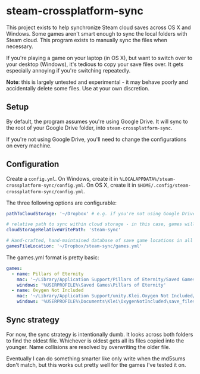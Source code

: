 # steam-crossplatform-sync

This project exists to help synchronize Steam cloud saves across OS X and
Windows. Some games aren't smart enough to sync the local folders with Steam
cloud. This program exists to manually sync the files when necessary.

If you're playing a game on your laptop (in OS X), but want to switch over to
your desktop (Windows), it's tedious to copy your save files over. It gets
especially annoying if you're switching repeatedly.

**Note**: this is largely untested and experimental - it may behave poorly
and accidentally delete some files. Use at your own discretion.

## Setup

By default, the program assumes you're using Google Drive. It will sync to the
root of your Google Drive folder, into `steam-crossplatform-sync`.

If you're not using Google Drive, you'll need to change the configurations on
every machine.

## Configuration

Create a `config.yml`. On Windows, create it in
`%LOCALAPPDATA%/steam-crossplatform-sync/config.yml`. On OS X, create it in
`$HOME/.config/steam-crossplatform-sync/config.yml`.

The three following options are configurable:

```yml
pathToCloudStorage: '~/Dropbox' # e.g. if you're not using Google Drive

# relative path to sync within cloud storage - in this case, games will be synced into ~/Dropbox/steam-sync
cloudStorageRelativeWritePath: 'steam-sync'

# Hand-crafted, hand-maintained database of save game locations in all OSes
gamesFileLocation: '~/Dropbox/steam-sync/games.yml'
```

The games.yml format is pretty basic:

```yml
games:
  - name: Pillars of Eternity
    mac: '~/Library/Application Support/Pillars of Eternity/Saved Games'
    windows: '%USERPROFILE%\Saved Games\Pillars of Eternity'
  - name: Oxygen Not Included
    mac: '~/Library/Application Support/unity.Klei.Oxygen Not Included/save_files'
    windows: '%USERPROFILE%\Documents\Klei\OxygenNotIncluded\save_files'
```

## Sync strategy

For now, the sync strategy is intentionally dumb. It looks across both folders
to find the oldest file. Whichever is oldest gets all its files copied into
the younger. Name collisions are resolved by overwriting the older file.

Eventually I can do something smarter like only write when the md5sums don't
match, but this works out pretty well for the games I've tested it on.

